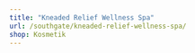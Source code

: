 ```yaml
---
title: "Kneaded Relief Wellness Spa"
url: /southgate/kneaded-relief-wellness-spa/
shop: Kosmetik
---
```

